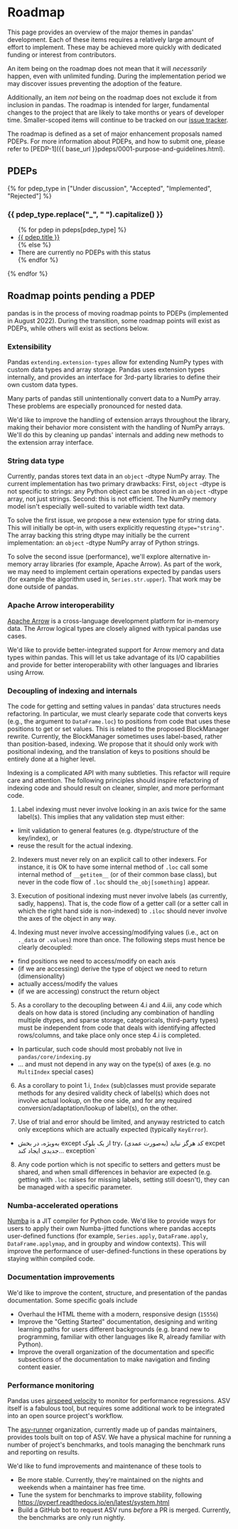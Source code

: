 # Roadmap

This page provides an overview of the major themes in pandas'
development. Each of these items requires a relatively large amount of
effort to implement. These may be achieved more quickly with dedicated
funding or interest from contributors.

An item being on the roadmap does not mean that it will _necessarily_
happen, even with unlimited funding. During the implementation period we
may discover issues preventing the adoption of the feature.

Additionally, an item _not_ being on the roadmap does not exclude it
from inclusion in pandas. The roadmap is intended for larger,
fundamental changes to the project that are likely to take months or
years of developer time. Smaller-scoped items will continue to be
tracked on our [issue tracker](https://github.com/pandas-dev/pandas/issues).

The roadmap is defined as a set of major enhancement proposals named PDEPs.
For more information about PDEPs, and how to submit one, please refer to
[PEDP-1]({{ base_url }}pdeps/0001-purpose-and-guidelines.html).

## PDEPs

{% for pdep_type in ["Under discussion", "Accepted", "Implemented", "Rejected"] %}

<h3 id="pdeps-{{pdep_type}}">{{ pdep_type.replace("_", " ").capitalize() }}</h3>

<ul>
{% for pdep in pdeps[pdep_type] %}
    <li><a href="{% if not pdep.url.startswith("http") %}{{ base_url }}{% endif %}{{ pdep.url }}">{{ pdep.title }}</a></li>
{% else %}
    <li>There are currently no PDEPs with this status</li>
{% endfor %}
</ul>

{% endfor %}

## Roadmap points pending a PDEP

<div class="alert alert-warning" role="alert">
  pandas is in the process of moving roadmap points to PDEPs (implemented in
  August 2022). During the transition, some roadmap points will exist as PDEPs,
  while others will exist as sections below.
</div>

### Extensibility

Pandas `extending.extension-types` allow
for extending NumPy types with custom data types and array storage.
Pandas uses extension types internally, and provides an interface for
3rd-party libraries to define their own custom data types.

Many parts of pandas still unintentionally convert data to a NumPy
array. These problems are especially pronounced for nested data.

We'd like to improve the handling of extension arrays throughout the
library, making their behavior more consistent with the handling of
NumPy arrays. We'll do this by cleaning up pandas' internals and
adding new methods to the extension array interface.

### String data type

Currently, pandas stores text data in an `object` -dtype NumPy array.
The current implementation has two primary drawbacks: First, `object`
-dtype is not specific to strings: any Python object can be stored in an
`object` -dtype array, not just strings. Second: this is not efficient.
The NumPy memory model isn't especially well-suited to variable width
text data.

To solve the first issue, we propose a new extension type for string
data. This will initially be opt-in, with users explicitly requesting
`dtype="string"`. The array backing this string dtype may initially be
the current implementation: an `object` -dtype NumPy array of Python
strings.

To solve the second issue (performance), we'll explore alternative
in-memory array libraries (for example, Apache Arrow). As part of the
work, we may need to implement certain operations expected by pandas
users (for example the algorithm used in, `Series.str.upper`). That work
may be done outside of pandas.

### Apache Arrow interoperability

[Apache Arrow](https://arrow.apache.org) is a cross-language development
platform for in-memory data. The Arrow logical types are closely aligned
with typical pandas use cases.

We'd like to provide better-integrated support for Arrow memory and
data types within pandas. This will let us take advantage of its I/O
capabilities and provide for better interoperability with other
languages and libraries using Arrow.

### Decoupling of indexing and internals

The code for getting and setting values in pandas' data structures
needs refactoring. In particular, we must clearly separate code that
converts keys (e.g., the argument to `DataFrame.loc`) to positions from
code that uses these positions to get or set values. This is related to
the proposed BlockManager rewrite. Currently, the BlockManager sometimes
uses label-based, rather than position-based, indexing. We propose that
it should only work with positional indexing, and the translation of
keys to positions should be entirely done at a higher level.

Indexing is a complicated API with many subtleties. This refactor will require care
and attention. The following principles should inspire refactoring of indexing code and
should result on cleaner, simpler, and more performant code.

1. Label indexing must never involve looking in an axis twice for the same label(s).
  This implies that any validation step must either:

- limit validation to general features (e.g. dtype/structure of the key/index), or
- reuse the result for the actual indexing.

2. Indexers must never rely on an explicit call to other indexers.
  For instance, it is OK to have some internal method of `.loc` call some
  internal method of `__getitem__` (or of their common base class),
  but never in the code flow of `.loc` should `the_obj[something]` appear.

3. Execution of positional indexing must never involve labels (as currently, sadly, happens).
  That is, the code flow of a getter call (or a setter call in which the right hand side is non-indexed)
  to `.iloc` should never involve the axes of the object in any way.

4. Indexing must never involve accessing/modifying values (i.e., act on `._data` or `.values`) more than once.
  The following steps must hence be clearly decoupled:

- find positions we need to access/modify on each axis
- (if we are accessing) derive the type of object we need to return (dimensionality)
- actually access/modify the values
- (if we are accessing) construct the return object

5. As a corollary to the decoupling between 4.i and 4.iii, any code which deals on how data is stored
  (including any combination of handling multiple dtypes, and sparse storage, categoricals, third-party types)
  must be independent from code that deals with identifying affected rows/columns,
  and take place only once step 4.i is completed.

- In particular, such code should most probably not live in `pandas/core/indexing.py`
- ... and must not depend in any way on the type(s) of axes (e.g. no `MultiIndex` special cases)

6. As a corollary to point 1.i, `Index` (sub)classes must provide separate methods for any desired validity check of label(s) which does not involve actual lookup,
  on the one side, and for any required conversion/adaptation/lookup of label(s), on the other.

7. Use of trial and error should be limited, and anyway restricted to catch only exceptions
  which are actually expected (typically `KeyError`).

- به‌ویژه، در بخش except از یک بلوک try، کد هرگز نباید (به‌صورت عمدی) excpet جدیدی ایجاد کند... exception\`

8. Any code portion which is not specific to setters and getters must be shared,
  and when small differences in behavior are expected (e.g. getting with `.loc` raises for
  missing labels, setting still doesn't), they can be managed with a specific parameter.

### Numba-accelerated operations

[Numba](https://numba.pydata.org) is a JIT compiler for Python code.
We'd like to provide ways for users to apply their own Numba-jitted
functions where pandas accepts user-defined functions (for example,
`Series.apply`,
`DataFrame.apply`,
`DataFrame.applymap`, and in groupby and
window contexts). This will improve the performance of
user-defined-functions in these operations by staying within compiled
code.

### Documentation improvements

We'd like to improve the content, structure, and presentation of the
pandas documentation. Some specific goals include

- Overhaul the HTML theme with a modern, responsive design
  (`15556`)
- Improve the "Getting Started" documentation, designing and writing
  learning paths for users different backgrounds (e.g. brand new to
  programming, familiar with other languages like R, already familiar
  with Python).
- Improve the overall organization of the documentation and specific
  subsections of the documentation to make navigation and finding
  content easier.

### Performance monitoring

Pandas uses [airspeed velocity](https://asv.readthedocs.io/en/stable/)
to monitor for performance regressions. ASV itself is a fabulous tool,
but requires some additional work to be integrated into an open source
project's workflow.

The [asv-runner](https://github.com/asv-runner) organization, currently
made up of pandas maintainers, provides tools built on top of ASV. We
have a physical machine for running a number of project's benchmarks,
and tools managing the benchmark runs and reporting on results.

We'd like to fund improvements and maintenance of these tools to

- Be more stable. Currently, they're maintained on the nights and
  weekends when a maintainer has free time.
- Tune the system for benchmarks to improve stability, following
  <https://pyperf.readthedocs.io/en/latest/system.html>
- Build a GitHub bot to request ASV runs _before_ a PR is merged.
  Currently, the benchmarks are only run nightly.
